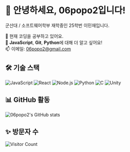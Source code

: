 # 👋 안녕하세요, 06popo2입니다!

군산대 / 소프트웨어학부 재학중인 25학번 이민재입니다.

🌱 현재 코딩을 공부하고 있어요.  
💬 **JavaScript**, **Git**, **Python**에 대해 더 알고 싶어요!  
📫 이메일: 06popo2@gmail.com  

## 🛠️ 기술 스택
![JavaScript](https://img.shields.io/badge/-JavaScript-black?style=flat-square&logo=javascript)
![React](https://img.shields.io/badge/-React-blue?style=flat-square&logo=react)
![Node.js](https://img.shields.io/badge/-Node.js-green?style=flat-square&logo=node.js)
![Python](https://img.shields.io/badge/-Python-3776AB?style=flat-square&logo=python&logoColor=white)
![C](https://img.shields.io/badge/-C-00599C?style=flat-square&logo=c&logoColor=white)
![Unity](https://img.shields.io/badge/-Unity-000000?style=flat-square&logo=unity&logoColor=white)

## 📊 GitHub 활동
![06popo2's GitHub stats](https://github-readme-stats.vercel.app/api?username=06popo2&show_icons=true&theme=radical)

## ✨ 방문자 수
![Visitor Count](https://komarev.com/ghpvc/?username=06popo2&color=blue)
